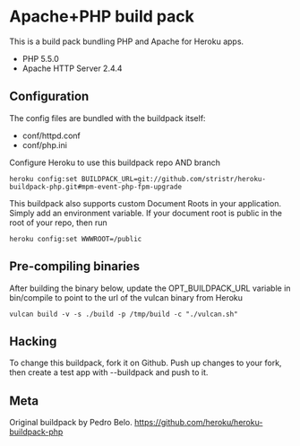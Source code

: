 Apache+PHP build pack
========================

This is a build pack bundling PHP and Apache for Heroku apps.

* PHP 5.5.0
* Apache HTTP Server 2.4.4

Configuration
-------------

The config files are bundled with the buildpack itself:

* conf/httpd.conf
* conf/php.ini

Configure Heroku to use this buildpack repo AND branch

    heroku config:set BUILDPACK_URL=git://github.com/stristr/heroku-buildpack-php.git#mpm-event-php-fpm-upgrade

This buildpack also supports custom Document Roots in your application. Simply add an environment variable. If your document root is public in the root of your repo, then run
    
    heroku config:set WWWROOT=/public

Pre-compiling binaries
----------------------

After building the binary below, update the OPT_BUILDPACK_URL variable in bin/compile to point to the url of the vulcan binary from Heroku

    vulcan build -v -s ./build -p /tmp/build -c "./vulcan.sh"

Hacking
-------

To change this buildpack, fork it on Github. Push up changes to your fork, then create a test app with --buildpack <your-github-url> and push to it.

Meta
----

Original buildpack by Pedro Belo. https://github.com/heroku/heroku-buildpack-php
